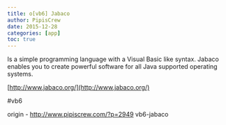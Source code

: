 ```yaml
---
title: o[vb6] Jabaco
author: PipisCrew
date: 2015-12-28
categories: [app]
toc: true
---
```


Is a simple programming language with a Visual Basic like syntax. Jabaco enables you to create powerful software for all Java supported operating systems. 

[http://www.jabaco.org/](http://www.jabaco.org/)

#vb6

origin - http://www.pipiscrew.com/?p=2949 vb6-jabaco